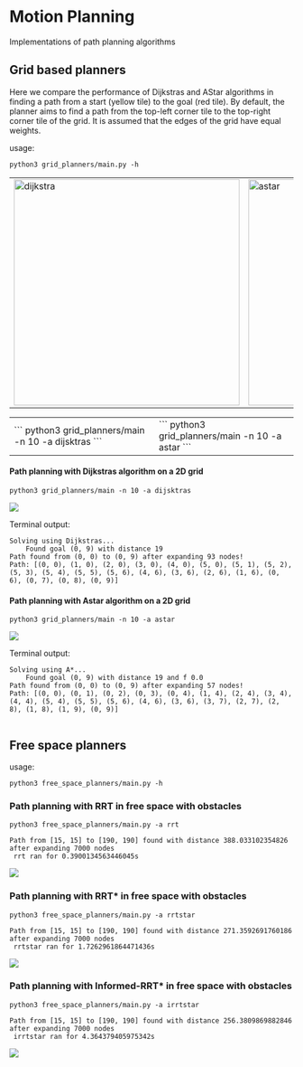 # Motion Planning
Implementations of path planning algorithms

## Grid based planners
Here we compare the performance of Dijkstras and AStar algorithms in finding a path from a start (yellow tile) to the goal (red tile). By default, the planner aims to find a path from the top-left corner tile to the top-right corner tile of the grid. It is assumed that the edges of the grid have equal weights.


usage:
```
python3 grid_planners/main.py -h
```


<div align=right>
<table>
  <tr>
    <td><img src="https://github.com/Yadunund/motion_planning/blob/master/media/dijkstras.png" alt="dijkstra" width="400"/></a></td>
    <td><img src="https://github.com/Yadunund/motion_planning/blob/master/media/astar.png" alt="astar" width="400"/></a></td>
  </tr>
</table>
<table>
  <tr>
    <td>
        ```
        python3 grid_planners/main -n 10 -a dijsktras
        ```
    </td>
    <td>
        ```
        python3 grid_planners/main -n 10 -a astar
        ```
    </td>
  </tr>
</table>
</div>

#### Path planning with Dijkstras algorithm on a 2D grid
```
python3 grid_planners/main -n 10 -a dijsktras
```

![](media/dijkstras.png)

Terminal output:
```
Solving using Dijkstras...
    Found goal (0, 9) with distance 19
Path found from (0, 0) to (0, 9) after expanding 93 nodes!
Path: [(0, 0), (1, 0), (2, 0), (3, 0), (4, 0), (5, 0), (5, 1), (5, 2), (5, 3), (5, 4), (5, 5), (5, 6), (4, 6), (3, 6), (2, 6), (1, 6), (0, 6), (0, 7), (0, 8), (0, 9)]
```

#### Path planning with Astar algorithm on a 2D grid

```
python3 grid_planners/main -n 10 -a astar
```

![](media/astar.png)

Terminal output:
```
Solving using A*...
    Found goal (0, 9) with distance 19 and f 0.0
Path found from (0, 0) to (0, 9) after expanding 57 nodes!
Path: [(0, 0), (0, 1), (0, 2), (0, 3), (0, 4), (1, 4), (2, 4), (3, 4), (4, 4), (5, 4), (5, 5), (5, 6), (4, 6), (3, 6), (3, 7), (2, 7), (2, 8), (1, 8), (1, 9), (0, 9)]


```

## Free space planners

usage:
```
python3 free_space_planners/main.py -h
```

### Path planning with RRT in free space with obstacles

```
python3 free_space_planners/main.py -a rrt
```
```
Path from [15, 15] to [190, 190] found with distance 388.033102354826 after expanding 7000 nodes
 rrt ran for 0.3900134563446045s
```

![](media/rrt.png)


### Path planning with RRT* in free space with obstacles

```
python3 free_space_planners/main.py -a rrtstar
```

```
Path from [15, 15] to [190, 190] found with distance 271.3592691760186 after expanding 7000 nodes
 rrtstar ran for 1.7262961864471436s
```

![](media/rrtstar.png)

### Path planning with Informed-RRT* in free space with obstacles

```
python3 free_space_planners/main.py -a irrtstar
```

```
Path from [15, 15] to [190, 190] found with distance 256.3809869882846 after expanding 7000 nodes
 irrtstar ran for 4.364379405975342s

```

![](media/informed_rrtstar.png)


